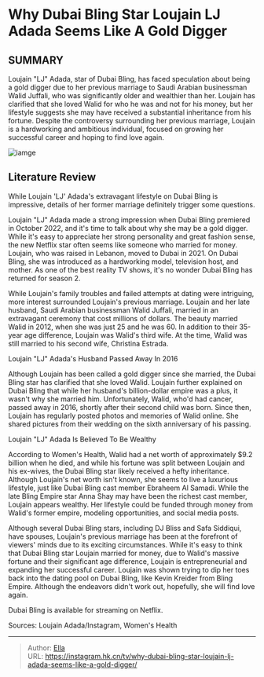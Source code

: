 # Why Dubai Bling Star Loujain  LJ  Adada Seems Like A Gold Digger


## SUMMARY 



  Loujain &#34;LJ&#34; Adada, star of Dubai Bling, has faced speculation about being a gold digger due to her previous marriage to Saudi Arabian businessman Walid Juffali, who was significantly older and wealthier than her.   Loujain has clarified that she loved Walid for who he was and not for his money, but her lifestyle suggests she may have received a substantial inheritance from his fortune.   Despite the controversy surrounding her previous marriage, Loujain is a hardworking and ambitious individual, focused on growing her successful career and hoping to find love again.  

![iamge](https://static1.srcdn.com/wordpress/wp-content/uploads/2024/01/why-dubai-bling-star-loujain-lj-adada-seems-like-a-gold-digger.jpg)

## Literature Review
While Loujain &#39;LJ&#39; Adada&#39;s extravagant lifestyle on Dubai Bling is impressive, details of her former marriage definitely trigger some questions.




Loujain &#34;LJ&#34; Adada made a strong impression when Dubai Bling premiered in October 2022, and it&#39;s time to talk about why she may be a gold digger. While it&#39;s easy to appreciate her strong personality and great fashion sense, the new Netflix star often seems like someone who married for money. Loujain, who was raised in Lebanon, moved to Dubai in 2021. On Dubai Bling, she was introduced as a hardworking model, television host, and mother. As one of the best reality TV shows, it&#39;s no wonder Dubai Bling has returned for season 2.




While Loujain&#39;s family troubles and failed attempts at dating were intriguing, more interest surrounded Loujain&#39;s previous marriage. Loujain and her late husband, Saudi Arabian businessman Walid Juffali, married in an extravagant ceremony that cost millions of dollars. The beauty married Walid in 2012, when she was just 25 and he was 60. In addition to their 35-year age difference, Loujain was Walid&#39;s third wife. At the time, Walid was still married to his second wife, Christina Estrada.


 Loujain &#34;LJ&#34; Adada&#39;s Husband Passed Away In 2016 

 

Although Loujain has been called a gold digger since she married, the Dubai Bling star has clarified that she loved Walid. Loujain further explained on Dubai Bling that while her husband&#39;s billion-dollar empire was a plus, it wasn&#39;t why she married him. Unfortunately, Walid, who&#39;d had cancer, passed away in 2016, shortly after their second child was born. Since then, Loujain has regularly posted photos and memories of Walid online. She shared pictures from their wedding on the sixth anniversary of his passing.






 Loujain &#34;LJ&#34; Adada Is Believed To Be Wealthy 

 

According to Women&#39;s Health, Walid had a net worth of approximately $9.2 billion when he died, and while his fortune was split between Loujain and his ex-wives, the Dubai Bling star likely received a hefty inheritance. Although Loujain&#39;s net worth isn&#39;t known, she seems to live a luxurious lifestyle, just like Dubai Bling cast member Ebraheem Al Samadi. While the late Bling Empire star Anna Shay may have been the richest cast member, Loujain appears wealthy. Her lifestyle could be funded through money from Walid&#39;s former empire, modeling opportunities, and social media posts.

Although several Dubai Bling stars, including DJ Bliss and Safa Siddiqui, have spouses, Loujain&#39;s previous marriage has been at the forefront of viewers&#39; minds due to its exciting circumstances. While it&#39;s easy to think that Dubai Bling star Loujain married for money, due to Walid&#39;s massive fortune and their significant age difference, Loujain is entrepreneurial and expanding her successful career. Loujain was shown trying to dip her toes back into the dating pool on Dubai Bling, like Kevin Kreider from Bling Empire. Although the endeavors didn&#39;t work out, hopefully, she will find love again.






Dubai Bling is available for streaming on Netflix.




Sources: Loujain Adada/Instagram, Women&#39;s Health



---

> Author: [Ella](https://instagram.hk.cn/)  
> URL: https://instagram.hk.cn/tv/why-dubai-bling-star-loujain-lj-adada-seems-like-a-gold-digger/  

